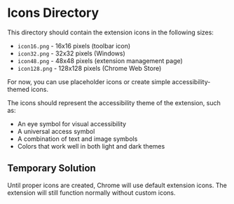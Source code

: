 # Icons Directory

This directory should contain the extension icons in the following sizes:

- `icon16.png` - 16x16 pixels (toolbar icon)
- `icon32.png` - 32x32 pixels (Windows)
- `icon48.png` - 48x48 pixels (extension management page)
- `icon128.png` - 128x128 pixels (Chrome Web Store)

For now, you can use placeholder icons or create simple accessibility-themed icons.

The icons should represent the accessibility theme of the extension, such as:
- An eye symbol for visual accessibility
- A universal access symbol
- A combination of text and image symbols
- Colors that work well in both light and dark themes

## Temporary Solution

Until proper icons are created, Chrome will use default extension icons. The extension will still function normally without custom icons.